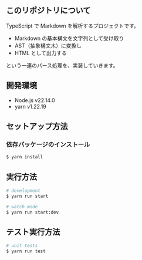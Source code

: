 ## このリポジトリについて

TypeScript で Markdown を解析するプロジェクトです。

- Markdown の基本構文を文字列として受け取り
- AST（抽象構文木）に変換し
- HTML として出力する

という一連のパース処理を、実装していきます。

## 開発環境

- Node.js v22.14.0
- yarn v1.22.19

## セットアップ方法

### 依存パッケージのインストール

```bash
$ yarn install
```

## 実行方法

```bash
# development
$ yarn run start

# watch mode
$ yarn run start:dev
```

## テスト実行方法

```bash
# unit tests
$ yarn run test
```
